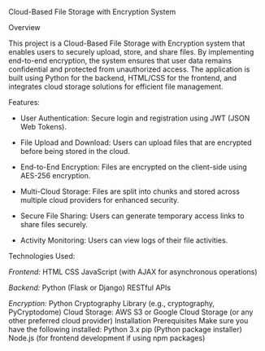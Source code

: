 Cloud-Based File Storage with Encryption System

Overview

This project is a Cloud-Based File Storage with Encryption system that enables users to securely upload, store, and share files. By implementing end-to-end encryption, the system ensures that user data remains confidential and protected from unauthorized access. The application is built using Python for the backend, HTML/CSS for the frontend, and integrates cloud storage solutions for efficient file management.

Features:

* User Authentication: Secure login and registration using JWT (JSON Web Tokens).

* File Upload and Download: Users can upload files that are encrypted before being stored in the cloud.
  
 * End-to-End Encryption: Files are encrypted on the client-side using AES-256 encryption.


* Multi-Cloud Storage: Files are split into chunks and stored across multiple cloud providers for enhanced security.

* Secure File Sharing: Users can generate temporary access links to share files securely.

* Activity Monitoring: Users can view logs of their file activities.

Technologies Used:

*Frontend:*
HTML
CSS
JavaScript (with AJAX for asynchronous operations)

*Backend:*
Python (Flask or Django)
RESTful APIs

*Encryption:*
Python Cryptography Library (e.g., cryptography, PyCryptodome)
Cloud Storage:
AWS S3 or Google Cloud Storage (or any other preferred cloud provider)
Installation
Prerequisites
Make sure you have the following installed:
Python 3.x
pip (Python package installer)
Node.js (for frontend development if using npm packages)
